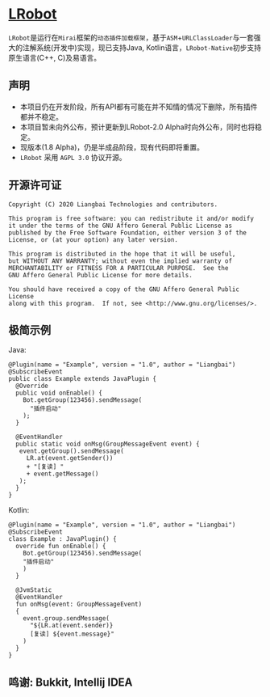 # [LRobot][0]
[0]:https://www.github.com/Liangbai2333/LRobot
`LRobot`是运行在`Mirai`框架的`动态插件加载框架`，基于`ASM`+`URLClassLoader`与一套强大的注解系统(开发中)实现，现已支持Java, Kotlin语言，`LRobot-Native`初步支持原生语言(C++, C)及易语言。
## 声明
* 本项目仍在开发阶段，所有API都有可能在并不知情的情况下删除，所有插件都并不稳定。
* 本项目暂未向外公布，预计更新到LRobot-2.0 Alpha时向外公布，同时也将稳定。
* 现版本(1.8 Alpha)，仍是半成品阶段，现有代码即将重置。
* `LRobot` 采用 `AGPL 3.0` 协议开源。
## 开源许可证
```
Copyright (C) 2020 Liangbai Technologies and contributors.

This program is free software: you can redistribute it and/or modify
it under the terms of the GNU Affero General Public License as
published by the Free Software Foundation, either version 3 of the
License, or (at your option) any later version.

This program is distributed in the hope that it will be useful,
but WITHOUT ANY WARRANTY; without even the implied warranty of
MERCHANTABILITY or FITNESS FOR A PARTICULAR PURPOSE.  See the
GNU Affero General Public License for more details.

You should have received a copy of the GNU Affero General Public License
along with this program.  If not, see <http://www.gnu.org/licenses/>.
```
## 极简示例
Java: 
``` 
@Plugin(name = "Example", version = "1.0", author = "Liangbai")
@SubscribeEvent
public class Example extends JavaPlugin {
  @Override
  public void onEnable() {
    Bot.getGroup(123456).sendMessage(
      "插件启动"
    );
  }
  
  @EventHandler
  public static void onMsg(GroupMessageEvent event) {
   event.getGroup().sendMessage(
     LR.at(event.getSender())
     + "[复读] "
     + event.getMessage()
   );
  }
}
```
Kotlin: 
```
@Plugin(name = "Example", version = "1.0", author = "Liangbai")
@SubscribeEvent
class Example : JavaPlugin() {
  override fun onEnable() {
    Bot.getGroup(123456).sendMessage(
    "插件启动"
    )
  }

  @JvmStatic
  @EventHandler
  fun onMsg(event: GroupMessageEvent)
  {
    event.group.sendMessage(
      "${LR.at(event.sender)}
      [复读] ${event.message}"
    )
  }
}
```

## 鸣谢: Bukkit, Intellij IDEA
